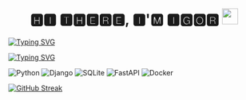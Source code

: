 <h1 align="center">🅷🅸 🆃🅷🅴🆁🅴, 🅸'🅼 🅸🅶🅾🆁 
<img src="https://github.com/blackcater/blackcater/raw/main/images/Hi.gif" height="32"/></h1>

[![Typing SVG](https://readme-typing-svg.herokuapp.com?color=15F720&center=true&vCenter=true&width=750&lines=Junior+Backend+Devoloper)](https://git.io/typing-svg)

[![Typing SVG](https://readme-typing-svg.herokuapp.com?size=30&lines=%D0%9D%D0%B0%D0%B2%D1%8B%D0%BA%D0%B8)](https://git.io/typing-svg)

![Python](https://img.shields.io/badge/python-3670A0?style=for-the-badge&logo=python&logoColor=ffdd54)
![Django](https://img.shields.io/badge/django-%23092E20.svg?style=for-the-badge&logo=django&logoColor=white)
![SQLite](https://img.shields.io/badge/sqlite-%2307405e.svg?style=for-the-badge&logo=sqlite&logoColor=white)
![FastAPI](https://img.shields.io/badge/FastAPI-005571?style=for-the-badge&logo=fastapi)
![Docker](https://img.shields.io/badge/docker-%230db7ed.svg?style=for-the-badge&logo=docker&logoColor=white)

[![GitHub Streak](https://github-readme-streak-stats.herokuapp.com/?user=Igry44ik&theme=dark)](https://git.io/streak-stats)
